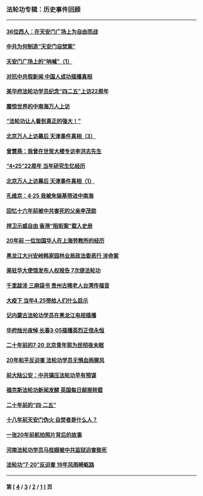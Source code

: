 ### 法轮功专辑：历史事件回顾
---
#### [36位西人：在天安门广场上为自由而战](../../pages/nf5793/n13390029.md?06110430) 
#### [中共为何制造“天安门自焚案”](../../pages/nf5793/n13183270.md?06110430) 
#### [天安门广场上的“呐喊”（1）](../../pages/nf5793/n13105277.md?06110430) 
#### [对抗中共假新闻 中国人成功插播真相](../../pages/nf5793/n12910618.md?06110430) 
#### [美华府法轮功学员纪念“四二五”上访22周年](../../pages/nf5793/n12904445.md?06110430) 
#### [震惊世界的中南海万人上访](../../pages/nf5793/n12903976.md?06110430) 
#### [“法轮功让人看到真正的强大！”](../../pages/nf5793/n12903195.md?06110430) 
#### [北京万人上访幕后 天津事件真相（3）](../../pages/nf5793/n12902807.md?06110430) 
#### [曾慧燕：我曾在世贸大楼专访李洪志先生](../../pages/nf5793/n12898729.md?06110430) 
#### [“4•25”22周年 当年研究生忆经历](../../pages/nf5793/n12894152.md?06110430) 
#### [北京万人上访幕后 天津事件真相（1）](../../pages/nf5793/n12885174.md?06110430) 
#### [孔维京：4·25 我被朱镕基带进中南海](../../pages/nf5793/n12864987.md?06110430) 
#### [回忆十六年前被中共害死的父亲李茂勋](../../pages/nf5793/n12880270.md?06110430) 
#### [捍卫示威自由 香港“阻街案”载入史册](../../pages/nf5793/n12811245.md?06110430) 
#### [20年前 一位加国华人在上海劳教所的经历](../../pages/nf5793/n12707932.md?06110430) 
#### [黑龙江大兴安岭韩家园林业局政法委恶行 涉命案](../../pages/nf5793/n12622815.md?06110430) 
#### [美驻华大使馆发布人权报告 7次提法轮功](../../pages/nf5793/n12520541.md?06110430) 
#### [千里跋涉 三麻袋书 贵州古稀老人台湾传福音](../../pages/nf5793/n12198750.md?06110430) 
#### [大疫下 当年4.25带给人们什么启示](../../pages/nf5793/n12058565.md?06110430) 
#### [记内蒙古法轮功学员在黑龙江电视插播](../../pages/nf5793/n11699194.md?06110430) 
#### [华府烛光夜悼 长春3·05插播英烈正信永恒](../../pages/nf5793/n11397432.md?06110430) 
#### [二十年前的7·20 北京青年郭为民彻夜未眠](../../pages/nf5793/n11354195.md?06110430) 
#### [20年和平反迫害 法轮功学员无惧血雨腥风](../../pages/nf5793/n11348279.md?06110430) 
#### [前大陆公安：中共镇压法轮功早有预谋](../../pages/nf5793/n11352168.md?06110430) 
#### [福克斯法轮功新闻发酵  英国每日邮报转载](../../pages/nf5793/n11285952.md?06110430) 
#### [二十年前的“四·二五”](../../pages/nf5793/n11207639.md?06110430) 
#### [十八年前天安门伪火 自焚者是什么人？](../../pages/nf5793/n10996556.md?06110430) 
#### [一张20年前航拍照片背后的故事](../../pages/nf5793/n10693797.md?06110430) 
#### [河南法轮功学员马桂娥被中共监狱迫害致死](../../pages/nf5793/n10684974.md?06110430) 
#### [法轮功“7‧20”反迫害 19年风雨崎岖路](../../pages/nf5793/n10570834.md?06110430) 

---
#### 第 [ [4](./4.md?06110430) / [3](./3.md?06110430) / [2](./2.md?06110430) / [1](./1.md?06110430) ] 页

